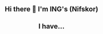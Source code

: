 ## <div align=center> Hi there 👋 I'm ING's (Nifskor) </div>

## <div align=center> I have... 
<a href="https:ingstec.co.kr/" target="https://user-images.githubusercontent.com/92977647/151411167-b7a060a3-2830-4e4a-abaa-7b8e7bdc2a64.png"> </a>

<!--
**Nifskor/Nifskor** is a ✨ _special_ ✨ repository because its `README.md` (this file) appears on your GitHub profile.

Here are some ideas to get you started:

- 🔭 I’m currently working on ...
- 🌱 I’m currently learning ...
- 👯 I’m looking to collaborate on ...
- 🤔 I’m looking for help with ...
- 💬 Ask me about ...
- 📫 How to reach me: ...
- 😄 Pronouns: ...
- ⚡ Fun fact: ...
-->
